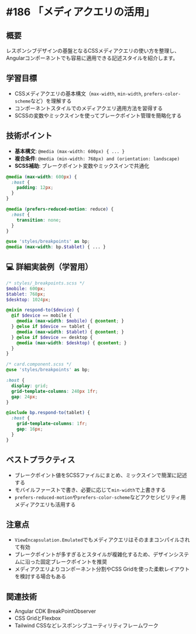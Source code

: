 # #186 「メディアクエリの活用」

## 概要
レスポンシブデザインの基盤となるCSSメディアクエリの使い方を整理し、Angularコンポーネントでも容易に適用できる記述スタイルを紹介します。

## 学習目標
- CSSメディアクエリの基本構文（`max-width`, `min-width`, `prefers-color-scheme`など）を理解する
- コンポーネントスタイルでのメディアクエリ適用方法を習得する
- SCSSの変数やミックスインを使ってブレークポイント管理を簡略化する

## 技術ポイント
- **基本構文**: `@media (max-width: 600px) { ... }`
- **複合条件**: `@media (min-width: 768px) and (orientation: landscape)`
- **SCSS補助**: ブレークポイント変数やミックスインで共通化

```scss
@media (max-width: 600px) {
  :host {
    padding: 12px;
  }
}
```

```scss
@media (prefers-reduced-motion: reduce) {
  :host {
    transition: none;
  }
}
```

```scss
@use 'styles/breakpoints' as bp;
@media (max-width: bp.$tablet) { ... }
```

## 💻 詳細実装例（学習用）
```scss
/* styles/_breakpoints.scss */
$mobile: 600px;
$tablet: 768px;
$desktop: 1024px;

@mixin respond-to($device) {
  @if $device == mobile {
    @media (max-width: $mobile) { @content; }
  } @else if $device == tablet {
    @media (max-width: $tablet) { @content; }
  } @else if $device == desktop {
    @media (max-width: $desktop) { @content; }
  }
}
```

```scss
/* card.component.scss */
@use 'styles/breakpoints' as bp;

:host {
  display: grid;
  grid-template-columns: 240px 1fr;
  gap: 24px;
}

@include bp.respond-to(tablet) {
  :host {
    grid-template-columns: 1fr;
    gap: 16px;
  }
}
```

## ベストプラクティス
- ブレークポイント値をSCSSファイルにまとめ、ミックスインで簡潔に記述する
- モバイルファーストで書き、必要に応じて`min-width`で上書きする
- `prefers-reduced-motion`や`prefers-color-scheme`などアクセシビリティ用メディアクエリも活用する

## 注意点
- `ViewEncapsulation.Emulated`でもメディアクエリはそのままコンパイルされて有効
- ブレークポイントが多すぎるとスタイルが複雑化するため、デザインシステムに沿った固定ブレークポイントを推奨
- メディアクエリよりコンポーネント分割やCSS Gridを使った柔軟レイアウトを検討する場合もある

## 関連技術
- Angular CDK BreakPointObserver
- CSS GridとFlexbox
- Tailwind CSSなどレスポンシブユーティリティフレームワーク
